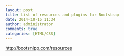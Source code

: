```yaml
---
layout: post
title: List of resources and plugins for Bootstrap
date: 2014-10-15 11:34
author: administrator
comments: true
categories: [HTML/CSS]
---
```

<a href="http://bootsnipp.com/resources" target="_blank">http://bootsnipp.com/resources</a>
